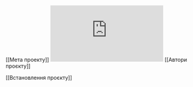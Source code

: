 [[Мета проекту]]
![Опис проекту](https://github.com/Aves2001/test2/blob/main/%D0%9E%D0%BF%D0%B8%D1%81%20%D0%BF%D1%80%D0%BE%D0%B5%D0%BA%D1%82%D1%83.md)
[[Автори проєкту]]

[[Встановлення проєкту]]
